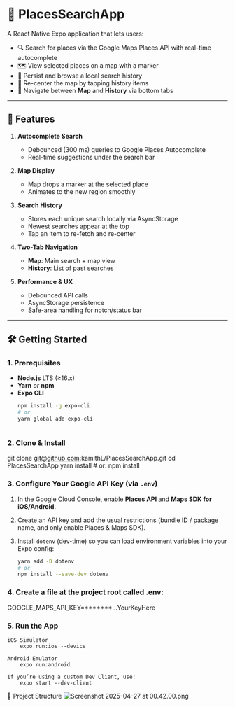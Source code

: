 # 📍 PlacesSearchApp

A React Native Expo application that lets users:

- 🔍 Search for places via the Google Maps Places API with real-time autocomplete  
- 🗺️ View selected places on a map with a marker  
- 📜 Persist and browse a local search history  
- 🔄 Re-center the map by tapping history items  
- 📱 Navigate between **Map** and **History** via bottom tabs  

---

## 🚀 Features

1. **Autocomplete Search**  
   - Debounced (300 ms) queries to Google Places Autocomplete  
   - Real-time suggestions under the search bar  

2. **Map Display**  
   - Map drops a marker at the selected place  
   - Animates to the new region smoothly  

3. **Search History**  
   - Stores each unique search locally via AsyncStorage  
   - Newest searches appear at the top  
   - Tap an item to re-fetch and re-center  

4. **Two-Tab Navigation**  
   - **Map**: Main search + map view  
   - **History**: List of past searches  

5. **Performance & UX**  
   - Debounced API calls  
   - AsyncStorage persistence  
   - Safe-area handling for notch/status bar  

---

## 🛠️ Getting Started

### 1. Prerequisites

- **Node.js** LTS (≥16.x)  
- **Yarn** _or_ **npm**  
- **Expo CLI**  
  ```bash
  npm install -g expo-cli
  # or
  yarn global add expo-cli



### 2. Clone & Install
git clone git@github.com:kamithL/PlacesSearchApp.git
cd PlacesSearchApp
yarn install   # or: npm install

### 3. Configure Your Google API Key (via `.env`)

1. In the Google Cloud Console, enable **Places API** and **Maps SDK for iOS/Android**.
2. Create an API key and add the usual restrictions (bundle ID / package name, and only enable Places & Maps SDK).

3. Install `dotenv` (dev-time) so you can load environment variables into your Expo config:

   ```bash
   yarn add -D dotenv
   # or
   npm install --save-dev dotenv
### 4. Create a file at the project root called .env:
GOOGLE_MAPS_API_KEY=*******…YourKeyHere

### 5. Run the App
    iOS Simulator
        expo run:ios --device

    Android Emulator
        expo run:android

    If you’re using a custom Dev Client, use:
        expo start --dev-client

📂 Project Structure
![Screenshot 2025-04-27 at 00.42.00.png](../../../../../var/folders/55/7vwyhw151sx2q34hy1s6dw680000gn/T/TemporaryItems/NSIRD_screencaptureui_58tdVR/Screenshot%202025-04-27%20at%2000.42.00.png)
